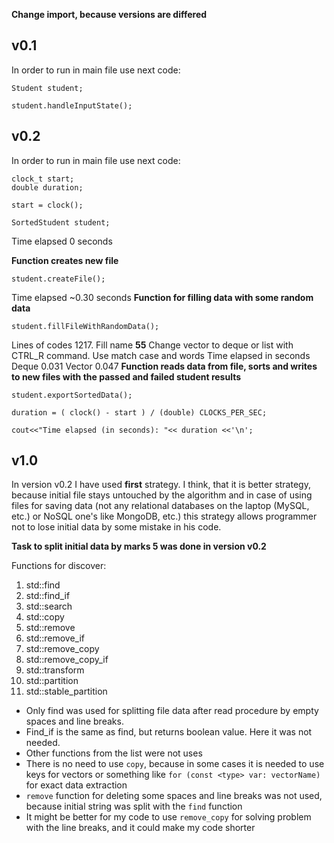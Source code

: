 **Change import, because versions are differed**

## v0.1

In order to run in main file use next code:

```
Student student;

student.handleInputState();
```

## v0.2

In order to run in main file use next code:

```
clock_t start;
double duration;

start = clock();

SortedStudent student;
```

Time elapsed 0 seconds

**Function creates new file**

`student.createFile();`

Time elapsed ~0.30 seconds
**Function for filling data with some random data**
```
student.fillFileWithRandomData();
```

Lines of codes 1217. Fill name **55**
Change vector to deque or list with CTRL_R command. Use match case and words
Time elapsed in seconds
Deque 0.031
Vector 0.047
**Function reads data from file, sorts and writes to new files with the passed and failed student results**
```
student.exportSortedData();

duration = ( clock() - start ) / (double) CLOCKS_PER_SEC;

cout<<"Time elapsed (in seconds): "<< duration <<'\n';
```

## v1.0

In version v0.2 I have used **first** strategy. I think, that it is better strategy, because initial file stays untouched 
by the algorithm and in case of using files for saving data (not any relational databases on the laptop (MySQL, etc.) or NoSQL
one's like MongoDB, etc.) this strategy allows programmer not to lose initial data by some mistake in his code.

**Task to split initial data by marks 5 was done in version v0.2**

Functions for discover:
1. std::find
2. std::find_if
3. std::search
4. std::copy
5. std::remove
6. std::remove_if
7. std::remove_copy
8. std::remove_copy_if
9. std::transform
10. std::partition
11. std::stable_partition

* Only find was used for splitting file data after read procedure by empty spaces and line breaks.
* Find_if is the same as find, but returns boolean value. Here it was not needed.
* Other functions from the list were not uses
* There is no need to use `copy`, because in some cases it is needed to use keys for vectors or something like 
`for (const <type> var: vectorName)` for exact data extraction
* `remove` function for deleting some spaces and line breaks was not used, because initial string was 
split with the `find` function
* It might be better for my code to use `remove_copy` for solving problem with the line breaks, and it could 
make my code shorter
